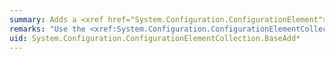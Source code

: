 ```yaml
---
summary: Adds a <xref href="System.Configuration.ConfigurationElement"></xref> to an <xref href="System.Configuration.ConfigurationElementCollection"></xref> instance when overridden in a derived class.
remarks: "Use the <xref:System.Configuration.ConfigurationElementCollection.BaseAdd%2A> method to add a new <xref:System.Configuration.ConfigurationElement> to the collection. Override in a derived class if custom behavior is required when the element is added.  \n  \n When adding, an element is considered a duplicate only if the keys are identical but the values are different. Elements with identical keys and values are accepted silently because the elements do not compete. However, an element with an identical key but a different value cannot be added because there is no logic to determine which of the competing values should be honored."
uid: System.Configuration.ConfigurationElementCollection.BaseAdd*
---
```

